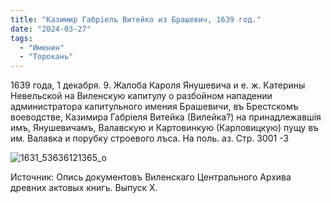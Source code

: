 ```yaml
---
title: "Казимир Габрiелъ Витейко из Брашевич, 1639 год."
date: "2024-03-27"
tags: 
  - "Именин"
  - "Торокань"
---
```


1639 года, 1 декабря. 9. Жалоба Кароля Янушевича и е. ж. Катерины Невельской на Виленскую капитулу о разбойном нападении администратора капитульного имения Брашевичи, въ Брестскомъ воеводстве, Казимира Габрiеля Витейка (Вилейка?) на принадлежавшiя имъ, Янушевичамъ, Валавскую и Картовинкую (Карловицкую) пущу въ им. Валавка и порубку строевого лъса. На поль. аз. Стр. 3001 -3

![1631_53636121365_o](https://github.com/escfrpls/drochiczynpoleski/assets/125834172/be04242e-e4d6-4c46-b8d5-fc142bc56ceb)

Источник: Опись документовъ Виленскаго Центрального Архива древних актовых книгь. Выпуск Х.
